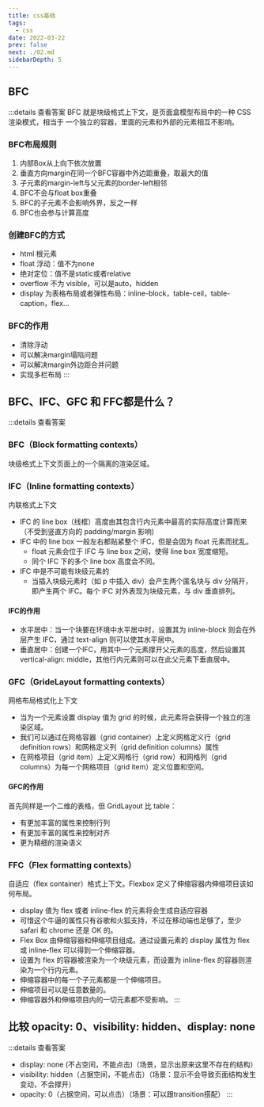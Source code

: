 ```yaml
---
title: css基础
tags: 
  - css
date: 2022-03-22
prev: false
next: ./02.md
sidebarDepth: 5
---
```


## BFC

:::details 查看答案
BFC 就是块级格式上下文，是页面盒模型布局中的一种 CSS 渲染模式，相当于 一个独立的容器，里面的元素和外部的元素相互不影响。

### BFC布局规则
1. 内部Box从上向下依次放置
2. 垂直方向margin在同一个BFC容器中外边距重叠，取最大的值
3. 子元素的margin-left与父元素的border-left相邻
4. BFC不会与float box重叠
5. BFC的子元素不会影响外界，反之一样
6. BFC也会参与计算高度
### 创建BFC的方式
- html 根元素 
- float 浮动：值不为none 
- 绝对定位：值不是static或者relative
- overflow 不为 visible，可以是auto，hidden 
- display 为表格布局或者弹性布局：inline-block，table-ceil，table-caption，flex...
### BFC的作用
- 清除浮动
- 可以解决margin塌陷问题
- 可以解决margin外边距合并问题
- 实现多栏布局
:::

## BFC、IFC、GFC 和 FFC都是什么？

:::details 查看答案
### BFC（Block formatting contexts）
块级格式上下文页面上的一个隔离的渲染区域。
### IFC（Inline formatting contexts）
内联格式上下文
- IFC 的 line box（线框）高度由其包含行内元素中最高的实际高度计算而来（不受到竖直方向的 padding/margin 影响)
- IFC 中的 line box 一般左右都贴紧整个 IFC，但是会因为 float 元素而扰乱。
    + float 元素会位于 IFC 与 line box 之间，使得 line box 宽度缩短。
    + 同个 IFC 下的多个 line box 高度会不同。
- IFC 中是不可能有块级元素的
    + 当插入块级元素时（如 p 中插入 div）会产生两个匿名块与 div 分隔开，即产生两个 IFC。每个 IFC 对外表现为块级元素，与 div 垂直排列。

#### IFC的作用
- 水平居中：当一个块要在环境中水平居中时，设置其为 inline-block 则会在外层产生 IFC，通过 text-align 则可以使其水平居中。
- 垂直居中：创建一个IFC，用其中一个元素撑开父元素的高度，然后设置其 vertical-align: middle，其他行内元素则可以在此父元素下垂直居中。

### GFC（GrideLayout formatting contexts）
网格布局格式化上下文

- 当为一个元素设置 display 值为 grid 的时候，此元素将会获得一个独立的渲染区域。
- 我们可以通过在网格容器（grid container）上定义网格定义行（grid definition rows）和网格定义列（grid definition columns）属性
- 在网格项目（grid item）上定义网格行（grid row）和网格列（grid columns）为每一个网格项目（grid item）定义位置和空间。

#### GFC的作用
首先同样是一个二维的表格，但 GridLayout 比 table：
- 有更加丰富的属性来控制行列
- 有更加丰富的属性来控制对齐
- 更为精细的渲染语义

### FFC（Flex formatting contexts）
自适应（flex container）格式上下文。Flexbox 定义了伸缩容器内伸缩项目该如何布局。

- display 值为 flex 或者 inline-flex 的元素将会生成自适应容器
- 可惜这个牛逼的属性只有谷歌和火狐支持，不过在移动端也足够了，至少 safari 和 chrome 还是 OK 的。
- Flex Box 由伸缩容器和伸缩项目组成。通过设置元素的 display 属性为 flex 或 inline-flex 可以得到一个伸缩容器。
- 设置为 flex 的容器被渲染为一个块级元素，而设置为 inline-flex 的容器则渲染为一个行内元素。
- 伸缩容器中的每一个子元素都是一个伸缩项目。
- 伸缩项目可以是任意数量的。
- 伸缩容器外和伸缩项目内的一切元素都不受影响。
:::

## 比较 opacity: 0、visibility: hidden、display: none

:::details 查看答案
- display: none (不占空间，不能点击)（场景，显示出原来这里不存在的结构）
- visibility: hidden（占据空间，不能点击）（场景：显示不会导致页面结构发生变动，不会撑开）
- opacity: 0（占据空间，可以点击）（场景：可以跟transition搭配）
:::

